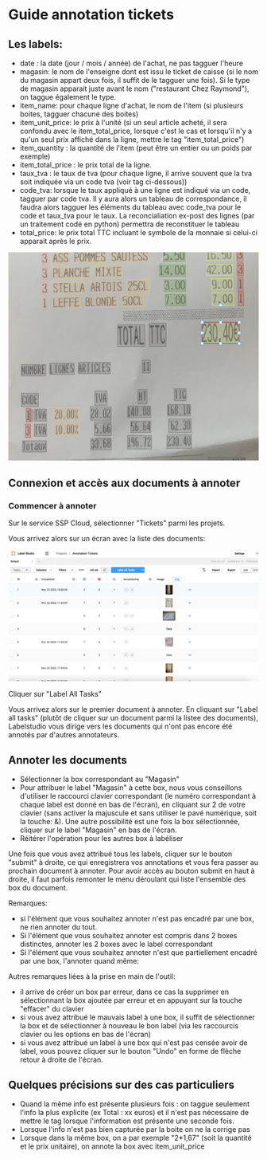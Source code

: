 # Guide annotation tickets    
    
## Les labels: 
- date : la date (jour / mois / année) de l'achat, ne pas tagguer l'heure
- magasin: le nom de l'enseigne dont est issu le ticket de caisse (si le nom du magasin appart deux fois, il suffit de le tagguer une fois). Si le type de magasin apparait juste avant le nom ("restaurant Chez Raymond"), on taggue également le type.
- item_name: pour chaque ligne d'achat, le nom de l'item (si plusieurs boites, tagguer chacune des boites)
- item_unit_price: le prix à l'unité (si un seul article acheté, il sera confondu avec le item_total_price, lorsque c'est le cas et lorsqu'il n'y a qu'un seul prix affiché dans la ligne, mettre le tag "item_total_price")
- item_quantity : la quantité de l'item (peut être un entier ou un poids par exemple)
- item_total_price : le prix total de la ligne. 
- taux_tva : le taux de tva (pour chaque ligne, il arrive souvent que la tva soit indiquée via un code tva (voir tag ci-dessous))
- code_tva: lorsque le taux appliqué à une ligne est indiqué via un code, tagguer par code tva. Il y aura alors un tableau de correspondance, il faudra alors tagguer les éléments du tableau avec code_tva pour le code et taux_tva pour le taux. La reconcialiation ex-post des lignes (par un traitement codé en python) permettra de reconstituer le tableau
- total_price: le prix total TTC incluant le symbole de la monnaie si celui-ci apparait après le prix.

![](images/ticket_1.png)

## Connexion et accès aux documents à annoter 

### Commencer à annoter 

Sur le service SSP Cloud, sélectionner "Tickets" parmi les projets. 

Vous arrivez alors sur un écran avec la liste des documents: 

![](images/labelstudio.png)

Cliquer sur "Label All Tasks"

Vous arrivez alors sur le premier document à annoter. En cliquant sur "Label all tasks" (plutôt de cliquer sur un document parmi la listee des documents), Labelstudio vous dirige vers les documents qui n'ont pas encore été annotés par d'autres annotateurs. 

## Annoter les documents

- Sélectionner la box correspondant au "Magasin" 
- Pour attribuer le label "Magasin" à cette box, nous vous conseillons d'utiliser le raccourci clavier correspondant (le numéro correspondant à chaque label est donné en bas de l'écran), en cliquant sur 2 de votre clavier (sans activer la majuscule et sans utiliser le pavé numérique, soit la touche: &). Une autre possibilité est une fois la box sélectionnée, cliquer sur le label "Magasin" en bas de l'écran.
- Réitérer l'opération pour les autres box à labéliser 

Une fois que vous avez attribué tous les labels, cliquer sur le bouton "submit" à droite, ce qui enregistrera vos annotations et vous fera passer au prochain document à annoter. Pour avoir accès au bouton submit en haut à droite, il faut parfois remonter le menu déroulant qui liste l'ensemble des box du document. 

Remarques: 
- si l'élément que vous souhaitez annoter n'est pas encadré par une box, ne rien annoter du tout. 
- Si l'élément que vous souhaitez annoter est compris dans 2 boxes distinctes, annoter les 2 boxes avec le label correspondant
- Si l'élément que vous souhaitez annoter n'est que partiellement encadré par une box, l'annoter quand même: 

Autres remarques liées à la prise en main de l'outil: 
- il arrive de créer un box par erreur, dans ce cas la supprimer en sélectionnant la box ajoutée par erreur et en appuyant sur la touche "effacer" du clavier 
- si vous avez attribué le mauvais label à une box, il suffit de sélectionner la box et de sélectionner à nouveau le bon label (via les raccourcis clavier ou les options en bas de l'écran)
- si vous avez attribué un label à une box qui n'est pas censée avoir de label, vous pouvez cliquer sur le bouton "Undo" en forme de flèche retour à droite de l'écran. 

## Quelques précisions sur des cas particuliers 

- Quand la même info est présente plusieurs fois : on taggue seulement l'info la plus explicite (ex Total : xx euros) et il n'est pas nécessaire de mettre le tag lorsque l'information est présente une seconde fois.
- Lorsque l'info n'est pas bien capturée par la boite on ne la corrige pas
- Lorsque dans la même box, on a par exemple "2*1,67" (soit la quantité et le prix unitaire), on annote la box avec item_unit_price
